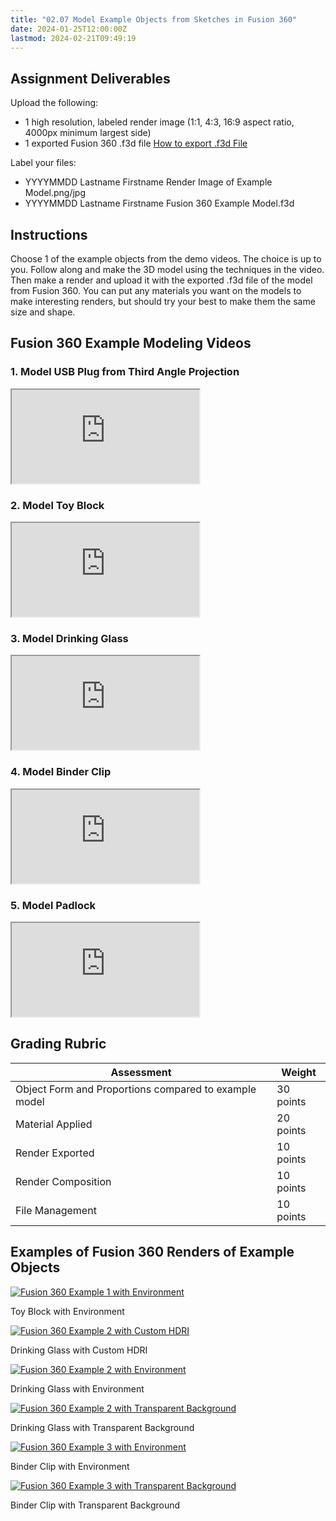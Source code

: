 ```yaml
---
title: "02.07 Model Example Objects from Sketches in Fusion 360"
date: 2024-01-25T12:00:00Z
lastmod: 2024-02-21T09:49:19
---
```


## Assignment Deliverables

Upload the following:

- 1 high resolution, labeled render image (1:1, 4:3, 16:9 aspect ratio, 4000px minimum largest side)
- 1 exported Fusion 360 .f3d file [How to export .f3d File](../../../../3d-modeling/fusion-360/export-f3d-file-fusion-360.md)

Label your files:

- YYYYMMDD Lastname Firstname Render Image of Example Model.png/jpg
- YYYYMMDD Lastname Firstname Fusion 360 Example Model.f3d

## Instructions

Choose 1 of the example objects from the demo videos. The choice is up to you. Follow along and make the 3D model using the techniques in the video. Then make a render and upload it with the exported .f3d file of the model from Fusion 360. You can put any materials you want on the models to make interesting renders, but should try your best to make them the same size and shape.

## Fusion 360 Example Modeling Videos

<div class="video-grid">
<div class="video-card">

### 1. Model USB Plug from Third Angle Projection

<div class="iframe-16-9-container"><iframe class="youTubeIframe" src="https://www.youtube.com/embed/VLx9AsbZ8R0?rel=0" width="300" height="150" allowfullscreen="allowfullscreen"></iframe></div>

</div>

<div class="video-card">

### 2. Model Toy Block

<div class="iframe-16-9-container"><iframe class="youTubeIframe" src="https://www.youtube.com/embed/OJx09e5SrEw?rel=0" width="300" height="150" allowfullscreen="allowfullscreen"></iframe></div>

</div>

<div class="video-card">

### 3. Model Drinking Glass

<div class="iframe-16-9-container"><iframe class="youTubeIframe" src="https://www.youtube.com/embed/2agSzLpN8Z0?rel=0" width="300" height="150" allowfullscreen="allowfullscreen"></iframe></div>

</div>

<div class="video-card">

### 4. Model Binder Clip

<div class="iframe-16-9-container"><iframe class="youTubeIframe" src="https://www.youtube.com/embed/MLphWafTfWY?rel=0" width="300" height="150" allowfullscreen="allowfullscreen"></iframe></div>

</div>

<div class="video-card">

### 5. Model Padlock

<div class="iframe-16-9-container"><iframe class="youTubeIframe" src="https://www.youtube.com/embed/8CNllmIHQN0?rel=0" width="300" height="150" allowfullscreen="allowfullscreen"></iframe></div>

</div>

</div>

</div>

## Grading Rubric

<div class="responsive-table-markdown">

| Assessment                                            | Weight    |
| ----------------------------------------------------- | --------- |
| Object Form and Proportions compared to example model | 30 points |
| Material Applied                                      | 20 points |
| Render Exported                                       | 10 points |
| Render Composition                                    | 10 points |
| File Management                                       | 10 points |

</div>

## Examples of Fusion 360 Renders of Example Objects

<div class="gallery-grid">

<div class="image-card">

[![Fusion 360 Example 1 with Environment](2022-Kuehnle-Jimmy-Model-Object-from-Sketch-Fusion-360-Example-1-with-Environment.jpg)](2022-Kuehnle-Jimmy-Model-Object-from-Sketch-Fusion-360-Example-1-with-Environment.jpg)

Toy Block with Environment

</div>

<div class="image-card">

[![Fusion 360 Example 2 with Custom HDRI](2022-Kuehnle-Jimmy-Model-Object-from-Sketch-Fusion-360-Example-2-with-Custom-HDRI.jpg)](2022-Kuehnle-Jimmy-Model-Object-from-Sketch-Fusion-360-Example-2-with-Custom-HDRI.jpg)

Drinking Glass with Custom HDRI

</div>

<div class="image-card">

[![Fusion 360 Example 2 with Environment](2022-Kuehnle-Jimmy-Model-Object-from-Sketch-Fusion-360-Example-2-with-Environment.jpg)](2022-Kuehnle-Jimmy-Model-Object-from-Sketch-Fusion-360-Example-2-with-Environment.jpg)

Drinking Glass with Environment

</div>

<div class="image-card">

[![Fusion 360 Example 2 with Transparent Background](2022-Kuehnle-Jimmy-Model-Object-from-Sketch-Fusion-360-Example-2-with-Transparent-Background.jpg)](2022-Kuehnle-Jimmy-Model-Object-from-Sketch-Fusion-360-Example-2-with-Transparent-Background.jpg)

Drinking Glass with Transparent Background

</div>

<div class="image-card">

[![Fusion 360 Example 3 with Environment](2022-Kuehnle-Jimmy-Model-Object-from-Sketch-Fusion-360-Example-3-with-Environment.jpg)](2022-Kuehnle-Jimmy-Model-Object-from-Sketch-Fusion-360-Example-3-with-Environment.jpg)

Binder Clip with Environment

</div>

<div class="image-card">

[![Fusion 360 Example 3 with Transparent Background](2022-Kuehnle-Jimmy-Model-Object-from-Sketch-Fusion-360-Example-3-with-Transparent-Background.jpg)](2022-Kuehnle-Jimmy-Model-Object-from-Sketch-Fusion-360-Example-3-with-Transparent-Background.jpg)

Binder Clip with Transparent Background

</div>

</div>
